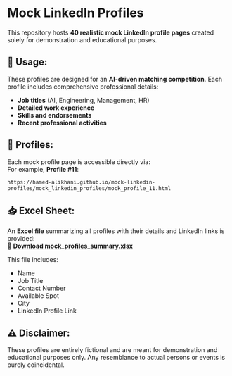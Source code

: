# Mock LinkedIn Profiles

This repository hosts **40 realistic mock LinkedIn profile pages** created solely for demonstration and educational purposes.

## 🚀 Usage:
These profiles are designed for an **AI-driven matching competition**.
Each profile includes comprehensive professional details:
- **Job titles** (AI, Engineering, Management, HR)
- **Detailed work experience**
- **Skills and endorsements**
- **Recent professional activities**

## 📂 Profiles:
Each mock profile page is accessible directly via:  
For example, **Profile #11**:
```
https://hamed-alikhani.github.io/mock-linkedin-profiles/mock_linkedin_profiles/mock_profile_11.html
```

## 📥 Excel Sheet:
An **Excel file** summarizing all profiles with their details and LinkedIn links is provided:  
📂 **[Download mock_profiles_summary.xlsx](https://github.com/hamed-alikhani/mock-linkedin-profiles/blob/main/mock_profiles_summary.xlsx)**

This file includes:
- Name
- Job Title
- Contact Number
- Available Spot
- City
- LinkedIn Profile Link

## ⚠️ Disclaimer:
These profiles are entirely fictional and are meant for demonstration and educational purposes only. Any resemblance to actual persons or events is purely coincidental.

